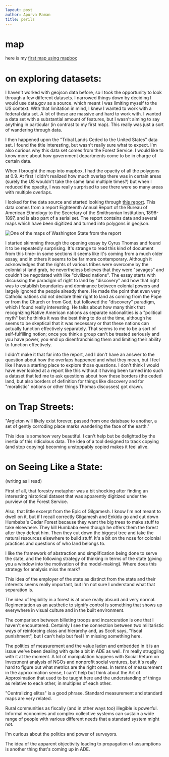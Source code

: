 ```yaml
---
layout: post
author: Apurva Raman
title: perils
---
```

# map

here is my [first map using mapbox](https://apurvaraman.github.io/maps/week2assets/vector-map-with-data.html)

# on exploring datasets:

I haven't worked with geojson data before, so I took the opportunity to look through a few different datasets. I narrowed things down by deciding I would use data.gov as a source. which meant I was limiting myself to the US context. With that limitation in mind, I knew I wanted to work with a federal data set. A lot of these are massive and hard to work with. I wanted a data set with a substantial amount of features, but I wasn't aiming to say anything in particular (in contrast to my first map). This really was just a sort of wandering through data.

I then happened upon the "Tribal Lands Ceded to the United States" data set. I found the title interesting, but wasn't really sure what to expect. I'm also curious why this data set comes from the Forest Service. I would like to know more about how government departments come to be in charge of certain data.

When I brought the map into mapbox, I had the opacity of all the polygons at 0.9. At first I didn't realized how much overlap there was in certain areas (surely the US wouldn't take the same land multiple times?) but when I reduced the opacity, I was really surprised to see there were so many areas with multiple overlaps.

I looked for the data source and started looking through [this report](https://memory.loc.gov/ammem/amlaw/lwss-ilc.html). This data comes from a report Eighteenth Annual Report of the Bureau of American Ethnology to the Secretary of the Smithsonian Institution, 1896-1897, and is also part of a serial set. The report contains data and several maps which have been digitized and turned into polygons in geojson.

![One of the maps of Washington State from the report](https://apurvaraman.github.io/maps/week2assets/wa.jpeg)

I started skimming through the opening essay by Cyrus Thomas and found it to be repeatedly surprising. It's strange to read this kind of document from this time- in some sections it seems like it's coming from a much older essay, and in others it seems to be far more contemporary. Although it acknowledges that the rights of various tribes were overcome by the colonialist land grab, he nevertheless believes that they were "savages" and couldn't be negotiated with like "civilized nations". The essay starts with discussing the paradigm of right to land by "discovery" and how that right was to establish boundaries and dominance between colonial powers and largely ignored the people already there. He made the point that even very Catholic nations did not declare their right to land as coming from the Pope or from the Church or from God, but followed the "discovery" paradigm, which I found really interesting. He talks about how many think that recognizing Native American nations as separate nationalities is a "political myth" but he thinks it was the best thing to do at the time, although he seems to be skeptical that it was necessary or that these nations can actually function effectively separately. That seems to me to be a sort of self-fulfilling notion; once you think a group can't be treated seriously and you have power, you end up disenfranchising them and limiting their ability to function effectively.

I didn't make it that far into the report, and I don't have an answer to the question about how the overlaps happened and what they mean, but I feel like I have a starting place to explore those questions. I don't think I would have ever looked at a report like this without it having been turned into such a dataset that led me to ask questions about how these borders (the ceded land, but also borders of definition for things like discovery and for "moralistic" notions or other things Thomas discusses) got drawn.

# on Trap Streets:

"Argleton will likely exist forever, passed from one database to another, a set of gently corroding place marks wandering the face of the earth."

This idea is somehow very beautiful. I can't help but be delighted by the inertia of this ridiculous data.
The idea of a tool designed to track copying (and stop copying) becoming unstoppably copied makes it feel alive.

# on Seeing Like a State:

(writing as I read)

First of all, that forestry metaphor was a bit shocking after finding an interesting historical dataset that was apparently digitized under the purview of the Forest Service.

Also, that little excerpt from the Epic of Gilgamesh. I know I'm not meant to dwell on it, but if I recall correctly Gilgamesh and Enkidu go and cut down Humbaba's Cedar Forest because they want the big trees to make stuff to take elsewhere. They kill Humbaba even though he offers them the forest after they defeat him. Then they cut down the biggest tree and take the natural resources elsewhere to build stuff. It's a bit on the nose for colonial practices and questions of who land belongs to.

I like the framework of abstraction and simplification being done to serve the state, and the following strategy of thinking in terms of the state (giving you a window into the motivation of the model-making). Where does this strategy for analysis miss the mark?

This idea of the employer of the state as distinct from the state and their interests seems really important, but I'm not sure I understand what that separation is.

The idea of legibility in a forest is at once really absurd and very normal. Regimentation as an aesthetic to signify control is something that shows up everywhere in visual culture and in the built environment.

The comparison between billeting troops and incarceration is one that I haven't encountered. Certainly I see the connection between two militaristic ways of reinforcing class and hierarchy and, as Scott says, "fiscal punishment", but I can't help but feel I'm missing something here.

The politics of measurement and the value laden and embedded in it is an issue we've been dealing with quite a bit in ADE as well. I'm really struggling with it at the moment. A lot of manipulation happens with Social Return on Investment analysis of NGOs and nonprofit social ventures, but it's really hard to figure out what metrics are the right ones. In terms of measurement in the approximation sense, I can't help but think about the Art of Approximation that used to be taught here and the understanding of things as relative to each other, in multiples of each other.

"Centralizing elites" is a good phrase. Standard measurement and standard maps are very related.

Rural communities as fiscally (and in other ways too) illegible is powerful. Informal economies and complex collective systems can sustain a wide range of people with various different needs that a standard system might not.

I'm curious about the politics and power of surveyors.

The idea of the apparent objectivity leading to propagation of assumptions is another thing that's coming up in ADE.
